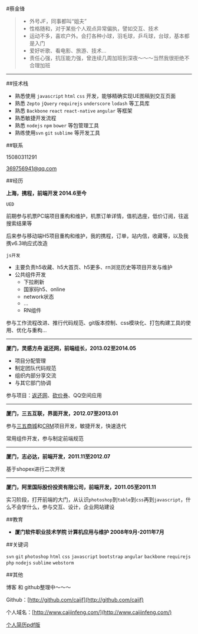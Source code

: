 #蔡金锋

> - 外号JF，同事都叫“姐夫”
> - 性格随和，对于某些个人观点异常偏执，譬如交互、技术
> - 运动不多，喜欢户外。会打各种小球，羽毛球，乒乓球，台球，基本都是入门
> - 爱好听歌、看电影、旅游、技术...
> - 责任心强，抗压能力强，曾连续几周加班到深夜～～～当然我很拒绝不合理加班

---


##技术栈

- 熟悉使用 `javascript` `html` `css` 开发，能够精确实现UE图稿到交互页面
- 熟悉 `Zepto` `jQuery` `requirejs` `underscore` `lodash` 等工具库
- 熟悉 `Backbone` `react` `react-native` `angular` 等框架
- 熟悉敏捷开发流程
- 熟悉 `nodejs` `npm` `bower` 等包管理工具
- 熟练使用`svn` `git` `sublime` 等开发工具


##联系

15080311291

[369756941@qq.com](mailto:369756941@qq.com)

##经历

**上海，携程，前端开发 2014.6至今**

`UED`

前期参与机票PC端项目重构和维护，机票订单详情，值机选座，低价订阅，往返搜索结果等

后来参与移动端H5项目重构和维护，我的携程，订单，站内信，收藏等，以及我携v6.3响应式改造

`js开发`

- 主要负责h5收藏、h5大首页、h5更多、rn浏览历史等项目开发与维护
- 公共组件开发
	- 下拉刷新
	- 国家码h5、online
	- network状态
	- ...
	- RN组件

参与工作流程改进、推行代码规范、git版本控制、css模块化、打包构建工具的使用、优化与重构...

---

**厦门，灵感方舟 返还网，前端组长，2013.02至2014.05**

- 项目分配管理
- 制定团队代码规范
- 组织内部分享交流
- 与其它部门协调

参与项目：[返还网](http://www.fanhuan.com/)、[砍价券](http://www.kanjia.com/)、QQ空间应用

---

**厦门，三五互联，界面开发，2012.07至2013.01**

参与[三五商城](http://mall.35.com/)和[CRM](http://crmdemo.35.com/index/index.aspx)项目开发，敏捷开发，快速迭代

常用组件开发，参与制定前端规范

---

**厦门，志必达，前端开发，2011.11至2012.07**

基于shopex进行二次开发

---

**厦门，阿里国际股份投资有限公司，前端开发，2011.05至2011.11**

实习阶段，打开前端的大门，从认识`photoshop`到`table`到`css`再到`javascript`，什么不会学什么，参与交互、设计，企业网站建设


##教育

- **厦门软件职业技术学院 计算机应用与维护 2008年9月-2011年7月**

##关键词

`svn` `git` `photoshop` `html` `css` `javascript` `bootstrap` `angular` `backbone` `requirejs` `php` `nodejs` `sublime` `webstorm`

##其他

博客 和 github整理中～～～

Github：[http://github.com/caijf](http://github.com/caijf)

个人域名：[http://www.caijinfeng.com/](http://www.caijinfeng.com/)

[个人简历pdf版](http://www.caijinfeng.com/resume/caijinfeng.pdf)

<br/>

